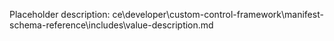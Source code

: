 Placeholder description: ce\developer\custom-control-framework\manifest-schema-reference\includes\value-description.md